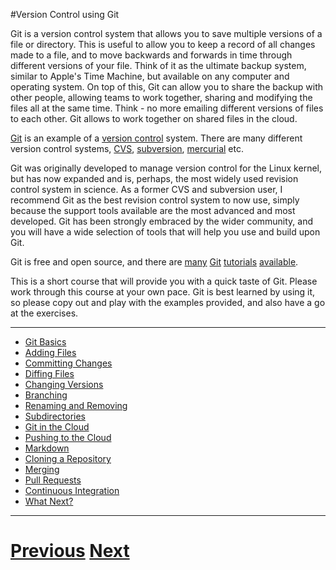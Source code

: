 ---
---

#Version Control using Git

Git is a version control system that allows you to save multiple versions
of a file or directory. This is useful to allow you to keep a record of 
all changes made to a file, and to move backwards and forwards in time
through different versions of your file. Think of it as the ultimate backup
system, similar to Apple's Time Machine, but available on any computer
and operating system. On top of this, Git can allow you to share the backup
with other people, allowing teams to work together, sharing and modifying
the files all at the same time. Think - no more emailing different versions
of files to each other. Git allows to work together on shared files 
in the cloud.

[Git](https://en.wikipedia.org/wiki/Git_(software)) 
is an example of a [version control](https://en.wikipedia.org/wiki/Version_control) 
system. There are many different
version control systems, [CVS](https://en.wikipedia.org/wiki/Concurrent_Versions_System), 
[subversion](https://en.wikipedia.org/wiki/Apache_Subversion), 
[mercurial](https://en.wikipedia.org/wiki/Mercurial) etc.

Git was originally developed to manage version control for the Linux kernel,
but has now expanded and is, perhaps, the most widely used revision control
system in science. As a former CVS and subversion user, I recommend Git as
the best revision control system to now use, simply because the support tools
available are the most advanced and most developed. Git has been strongly
embraced by the wider community, and you will have a wide selection of tools
that will help you use and build upon Git.

Git is free and open source, and there are 
[many](http://git-scm.com/docs/gittutorial)
[Git](https://try.github.io/levels/1/challenges/1)
[tutorials](http://rogerdudler.github.io/git-guide/)
[available](http://www.vogella.com/tutorials/Git/article.html).

This is a short course that will provide you with a quick taste of Git. 
Please work through this course at your own pace. Git is best learned by using it, 
so please copy out and play with the examples provided, and also have a go at the exercises.

***

* [Git Basics](../basics)
* [Adding Files](../adding)
* [Committing Changes](../committing)
* [Diffing Files](../diffing)
* [Changing Versions](../versions)
* [Branching](../branching)
* [Renaming and Removing](../renaming)
* [Subdirectories](../subdirs)
* [Git in the Cloud](../github)
* [Pushing to the Cloud](../push)
* [Markdown](../markdown)
* [Cloning a Repository](../cloning)
* [Merging](../merging)
* [Pull Requests](../pull)
* [Continuous Integration](../ci)
* [What Next?](../whatnext)

***

# [Previous](../../) [Next](basics) 
